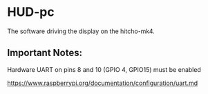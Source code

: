 # HUD-pc

The software driving the display on the hitcho-mk4.

## Important Notes:

Hardware UART on pins 8 and 10 (GPIO 4, GPIO15) must be enabled

https://www.raspberrypi.org/documentation/configuration/uart.md